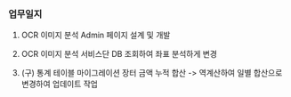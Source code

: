 ### 업무일지

1. OCR 이미지 분석 Admin 페이지 설계 및 개발

2. OCR 이미지 분석 서비스단 DB 조회하여 좌표 분석하게 변경

3. (구) 통계 테이블 마이그레이션 장터 금액 누적 합산 -> 역계산하여 일별 합산으로 변경하여 업데이트 작업
